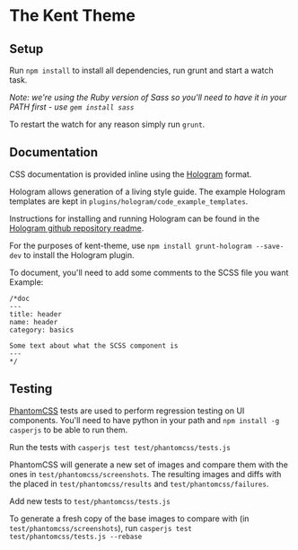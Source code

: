 # The Kent Theme

## Setup

Run `npm install` to install all dependencies, run grunt and start a watch task.

*Note: we're using the Ruby version of Sass so you'll need to have it in your PATH first - use `gem install sass`*

To restart the watch for any reason simply run `grunt`.

## Documentation

CSS documentation is provided inline using the [Hologram](http://trulia.github.io/hologram/) format.

Hologram allows generation of a living style guide. The example Hologram templates are kept in `plugins/hologram/code_example_templates`.

Instructions for installing and running Hologram can be found in the [Hologram github repository readme](https://github.com/trulia/hologram/blob/master/README.md).

For the purposes of kent-theme, use `npm install grunt-hologram --save-dev` to install the Hologram plugin.

To document, you'll need to add some comments to the SCSS file you want
Example:

```
/*doc
---
title: header
name: header
category: basics

Some text about what the SCSS component is
---
*/
```

## Testing

[PhantomCSS](https://github.com/Huddle/PhantomCSS) tests are used to perform regression testing on UI components. You'll need to have python in your path and ```npm install -g casperjs``` to be able to run them.

Run the tests with ```casperjs test test/phantomcss/tests.js```

PhantomCSS will generate a new set of images and compare them with the ones in ```test/phantomcss/screenshots```. The resulting images and diffs with the placed in ```test/phantomcss/results``` and ```test/phantomcss/failures```.

Add new tests to ```test/phantomcss/tests.js```

To generate a fresh copy of the base images to compare with (in ```test/phantomcss/screenshots```), run ```casperjs test test/phantomcss/tests.js --rebase```

